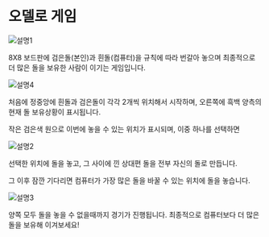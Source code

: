 # 오델로 게임

![설명1](https://user-images.githubusercontent.com/63161899/97771249-63da1d00-1b7e-11eb-918d-16f9f1db2833.PNG)

8X8 보드판에 검은돌(본인)과 흰돌(컴퓨터)을 규칙에 따라 번갈아 놓으며 최종적으로 더 많은 돌을 보유한 사람이 이기는 게임입니다.

![설명4](https://user-images.githubusercontent.com/63161899/97771252-650b4a00-1b7e-11eb-9362-1a75fd462849.PNG)

처음에 정중앙에 흰돌과 검은돌이 각각 2개씩 위치해서 시작하며, 오른쪽에 흑백 양측의 현재 돌 보유상황이 표시됩니다.

작은 검은색 원으로 이번에 놓을 수 있는 위치가 표시되며, 이중 하나를 선택하면

![설명2](https://user-images.githubusercontent.com/63161899/97771250-6472b380-1b7e-11eb-9655-9ce46b28c79c.PNG)

선택한 위치에 돌을 놓고, 그 사이에 낀 상대편 돌을 전부 자신의 돌로 만듭니다.

그 이후 잠깐 기다리면 컴퓨터가 가장 많은 돌을 바꿀 수 있는 위치에 돌을 놓습니다.

![설명3](https://user-images.githubusercontent.com/63161899/97771251-650b4a00-1b7e-11eb-93aa-e136da698698.PNG)

양쪽 모두 돌을 놓을 수 없을때까지 경기가 진행됩니다. 최종적으로 컴퓨터보다 더 많은 돌을 보유해 이겨보세요!




